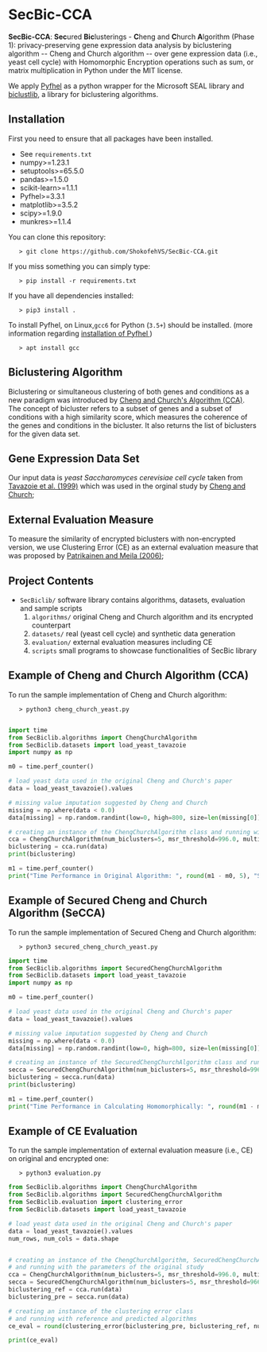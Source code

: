 # SecBic-CCA

**SecBic-CCA**: **Sec**ured **Bic**lusterings - **C**heng and **C**hurch **A**lgorithm (Phase 1): privacy-preserving gene expression data analysis by biclustering algorithm -- Cheng and Church algorithm -- over gene expression data (i.e., yeast cell cycle) with Homomorphic Encryption operations such as sum, or matrix multiplication in Python under the MIT license.

We apply [Pyfhel](https://pyfhel.readthedocs.io/en/latest/) as a python wrapper for the Microsoft SEAL library and [biclustlib](https://github.com/padilha/biclustlib), a library for biclustering algorithms.   

## Installation
First you need to ensure that all packages have been installed.
+ See `requirements.txt`
+ numpy>=1.23.1
+ setuptools>=65.5.0
+ pandas>=1.5.0
+ scikit-learn>=1.1.1
+ Pyfhel>=3.3.1
+ matplotlib>=3.5.2
+ scipy>=1.9.0
+ munkres>=1.1.4

You can clone this repository:

	   > git clone https://github.com/ShokofehVS/SecBic-CCA.git

If you miss something you can simply type:

	   > pip install -r requirements.txt

If you have all dependencies installed:

	   > pip3 install .

To install Pyfhel, on Linux,`gcc6` for Python (`3.5+`) should be installed. (more information regarding [installation of Pyfhel ](https://github.com/ibarrond/Pyfhel))

	   > apt install gcc 

## Biclustering Algorithm
Biclustering or simultaneous clustering of both genes and conditions as a new paradigm was introduced by [Cheng and Church's Algorithm (CCA)](https://www.researchgate.net/profile/George_Church/publication/2329589_Biclustering_of_Expression_Data/links/550c04030cf2063799394f5e.pdf). The concept of bicluster refers to a subset of
genes and a subset of conditions with a high similarity score, which measures the coherence of the genes and conditions in the bicluster. It also returns the list of biclusters for the given data set. 

## Gene Expression Data Set
Our input data is *yeast Saccharomyces cerevisiae cell cycle* taken from [Tavazoie et al. (1999)](https://pubmed.ncbi.nlm.nih.gov/10391217/) which was used in the orginal study by [Cheng and Church](https://www.researchgate.net/profile/George_Church/publication/2329589_Biclustering_of_Expression_Data/links/550c04030cf2063799394f5e.pdf);

## External Evaluation Measure
To measure the similarity of encrypted biclusters with non-encrypted version, we use Clustering Error (CE) as an external evaluation measure that was proposed by [Patrikainen and Meila (2006)](http://ieeexplore.ieee.org/abstract/document/1637417/);

## Project Contents
- `SecBiclib/` software library contains algorithms, datasets, evaluation and sample scripts 
  1. `algorithms/` original Cheng and Church algorithm and its encrypted counterpart
  2. `datasets/` real (yeast cell cycle) and synthetic data generation 
  3. `evaluation/` external evaluation measures including CE
  4. `scripts` small programs to showcase functionalities of SecBic library

## Example of Cheng and Church Algorithm (CCA)

To run the sample implementation of Cheng and Church algorithm:

	   > python3 cheng_church_yeast.py

```python

import time
from SecBiclib.algorithms import ChengChurchAlgorithm
from SecBiclib.datasets import load_yeast_tavazoie
import numpy as np

m0 = time.perf_counter()

# load yeast data used in the original Cheng and Church's paper
data = load_yeast_tavazoie().values

# missing value imputation suggested by Cheng and Church
missing = np.where(data < 0.0)
data[missing] = np.random.randint(low=0, high=800, size=len(missing[0]))

# creating an instance of the ChengChurchAlgorithm class and running with the parameters
cca = ChengChurchAlgorithm(num_biclusters=5, msr_threshold=996.0, multiple_node_deletion_threshold=1.2)
biclustering = cca.run(data)
print(biclustering)

m1 = time.perf_counter()
print("Time Performance in Original Algorithm: ", round(m1 - m0, 5), "Seconds")
```

## Example of Secured Cheng and Church Algorithm (SeCCA)

To run the sample implementation of Secured Cheng and Church algorithm:

	   > python3 secured_cheng_church_yeast.py

```python
import time
from SecBiclib.algorithms import SecuredChengChurchAlgorithm
from SecBiclib.datasets import load_yeast_tavazoie
import numpy as np

m0 = time.perf_counter()

# load yeast data used in the original Cheng and Church's paper
data = load_yeast_tavazoie().values

# missing value imputation suggested by Cheng and Church
missing = np.where(data < 0.0)
data[missing] = np.random.randint(low=0, high=800, size=len(missing[0]))

# creating an instance of the SecuredChengChurchAlgorithm class and running with the parameters
secca = SecuredChengChurchAlgorithm(num_biclusters=5, msr_threshold=996.0, multiple_node_deletion_threshold=1.2)
biclustering = secca.run(data)
print(biclustering)

m1 = time.perf_counter()
print("Time Performance in Calculating Homomorphically: ", round(m1 - m0, 5), "Seconds")
```

## Example of CE Evaluation 

To run the sample implementation of external evaluation measure (i.e., CE) on original and encrypted one:

	   > python3 evaluation.py


```python
from SecBiclib.algorithms import ChengChurchAlgorithm
from SecBiclib.algorithms import SecuredChengChurchAlgorithm
from SecBiclib.evaluation import clustering_error
from SecBiclib.datasets import load_yeast_tavazoie

# load yeast data used in the original Cheng and Church's paper
data = load_yeast_tavazoie().values
num_rows, num_cols = data.shape


# creating an instance of the ChengChurchAlgorithm, SecuredChengChurchAlgorithm classes
# and running with the parameters of the original study
cca = ChengChurchAlgorithm(num_biclusters=5, msr_threshold=996.0, multiple_node_deletion_threshold=1.2)
secca = SecuredChengChurchAlgorithm(num_biclusters=5, msr_threshold=966.0, multiple_node_deletion_threshold=1.2)
biclustering_ref = cca.run(data)
biclustering_pre = secca.run(data)

# creating an instance of the clustering error class
# and running with reference and predicted algorithms
ce_eval = round(clustering_error(biclustering_pre, biclustering_ref, num_rows, num_cols),5)

print(ce_eval)
```
